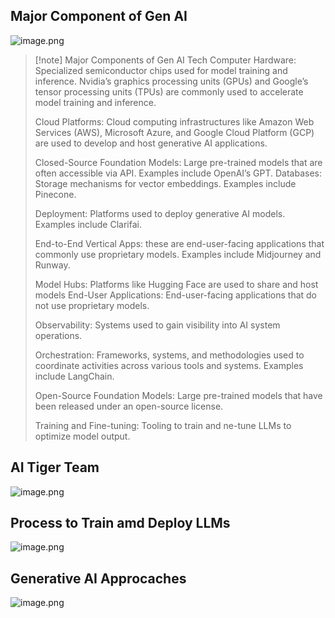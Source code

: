 
##  Major Component of Gen AI
![image.png](https://cdn.jsdelivr.net/gh/duanbiao2000/BlogGallery@main/picture/20240618171610.png)
> [!note] Major Components of Gen AI Tech Computer 
> Hardware: Specialized semiconductor chips used for model training and inference. Nvidia’s graphics processing units (GPUs) and Google’s tensor processing units (TPUs) are commonly used to accelerate model training and inference. 
> 
> Cloud Platforms: Cloud computing infrastructures like Amazon Web Services (AWS), Microsoft Azure, and Google Cloud Platform (GCP) are used to develop and host generative AI applications. 
> 
> Closed-Source Foundation Models: Large pre-trained models that are often accessible via API. Examples include OpenAI’s GPT. Databases: Storage mechanisms for vector embeddings. Examples include Pinecone. 
> 
> Deployment: Platforms used to deploy generative AI models. Examples include Clarifai. 
> 
> End-to-End Vertical Apps: these are end-user-facing applications that commonly use proprietary models. Examples include Midjourney and Runway. 
> 
> Model Hubs: Platforms like Hugging Face are used to share and host models End-User Applications: End-user-facing applications that do not use proprietary models. 
> 
> Observability: Systems used to gain visibility into AI system operations. 
> 
> Orchestration: Frameworks, systems, and methodologies used to coordinate activities across various tools and systems. Examples include LangChain. 
> 
> Open-Source Foundation Models: Large pre-trained models that have been released under an open-source license. 
> 
> Training and Fine-tuning: Tooling to train and ne-tune LLMs to optimize model output.


## AI Tiger Team
![image.png](https://cdn.jsdelivr.net/gh/duanbiao2000/BlogGallery@main/picture/20240618172210.png)


## Process to Train amd Deploy LLMs
![image.png](https://cdn.jsdelivr.net/gh/duanbiao2000/BlogGallery@main/picture/20240618164759.png)

## Generative AI Approcaches

![image.png](https://cdn.jsdelivr.net/gh/duanbiao2000/BlogGallery@main/picture/20240618170347.png)
